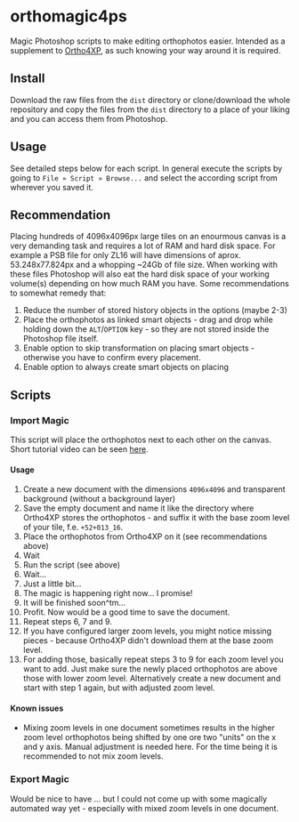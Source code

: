 # orthomagic4ps
Magic Photoshop scripts to make editing orthophotos easier. Intended as a supplement to [Ortho4XP](https://github.com/oscarpilote/Ortho4XP), as such knowing your way around it is required.

## Install
Download the raw files from the `dist` directory or clone/download the whole repository and copy the files from the `dist` directory to a place of your liking and you can access them from Photoshop.

## Usage
See detailed steps below for each script. In general execute the scripts by going to `File » Script » Browse...` and select the according script from wherever you saved it.

## Recommendation
Placing hundreds of 4096x4096px large tiles on an enourmous canvas is a very demanding task and requires a lot of RAM and hard disk space. For example a PSB file for only ZL16 will have dimensions of aprox. 53.248x77.824px and a whopping ~24Gb of file size. When working with these files Photoshop will also eat the hard disk space of your working volume(s) depending on how much RAM you have. Some recommendations to somewhat remedy that:
1. Reduce the number of stored history objects in the options (maybe 2-3)
2. Place the orthophotos as linked smart objects - drag and drop while holding down the `ALT`/`OPTION` key - so they are not stored inside the Photoshop file itself.
3. Enable option to skip transformation on placing smart objects - otherwise you have to confirm every placement.
4. Enable option to always create smart objects on placing

## Scripts
### Import Magic
This script will place the orthophotos next to each other on the canvas. Short tutorial video can be seen [here](https://youtu.be/LdK6mX7kBXc).

#### Usage
1. Create a new document with the dimensions `4096x4096` and transparent background (without a background layer)
2. Save the empty document and name it like the directory where Ortho4XP stores the orthophotos - and suffix it with the base zoom level of your tile, f.e. `+52+013_16`.
3. Place the orthophotos from Ortho4XP on it (see recommendations above)
4. Wait
5. Run the script (see above)
6. Wait...
7. Just a little bit...
8. The magic is happening right now... I promise!
9. It will be finished soon^tm...
10. Profit. Now would be a good time to save the document.
11. Repeat steps 6, 7 and 9.
12. If you have configured larger zoom levels, you might notice missing pieces - because Ortho4XP didn't download them at the base zoom level.
13. For adding those, basically repeat steps 3 to 9 for each zoom level you want to add. Just make sure the newly placed orthophotos are above those with lower zoom level. Alternatively create a new document and start with step 1 again, but with adjusted zoom level.

#### Known issues
* Mixing zoom levels in one document sometimes results in the higher zoom level orthophotos being shifted by one ore two "units" on the x and y axis. Manual adjustment is needed here. For the time being it is recommended to not mix zoom levels.

### Export Magic
Would be nice to have ... but I could not come up with some magically automated way yet - especially with mixed zoom levels in one document.
